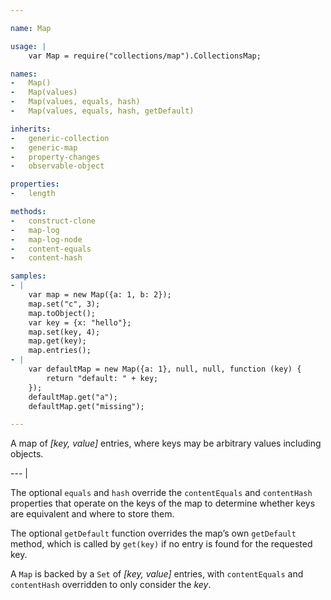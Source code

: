 ```yaml
---

name: Map

usage: |
    var Map = require("collections/map").CollectionsMap;

names:
-   Map()
-   Map(values)
-   Map(values, equals, hash)
-   Map(values, equals, hash, getDefault)

inherits:
-   generic-collection
-   generic-map
-   property-changes
-   observable-object

properties:
-   length

methods:
-   construct-clone
-   map-log
-   map-log-node
-   content-equals
-   content-hash

samples:
- |
    var map = new Map({a: 1, b: 2});
    map.set("c", 3);
    map.toObject();
    var key = {x: "hello"};
    map.set(key, 4);
    map.get(key);
    map.entries();
- |
    var defaultMap = new Map({a: 1}, null, null, function (key) {
        return "default: " + key;
    });
    defaultMap.get("a");
    defaultMap.get("missing");

---
```


A map of *[key, value]* entries, where keys may be arbitrary values including
objects.

--- |

The optional `equals` and `hash` override the `contentEquals` and `contentHash`
properties that operate on the keys of the map to determine whether keys are
equivalent and where to store them.

The optional `getDefault` function overrides the map’s own `getDefault` method,
which is called by `get(key)` if no entry is found for the requested key.

A `Map` is backed by a `Set` of *[key, value]* entries, with `contentEquals` and
`contentHash` overridden to only consider the *key*.

